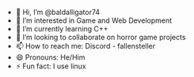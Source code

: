 - 👋 Hi, I’m @baldalligator74
- 👀 I’m interested in Game and Web Development
- 🌱 I’m currently learning C++
- 💞️ I’m looking to collaborate on horror game projects
- 📫 How to reach me: Discord - fallensteller
- 😄 Pronouns: He/Him
- ⚡ Fun fact: I use linux

<!---
baldalligator74/baldalligator74 is a ✨ special ✨ repository because its `README.md` (this file) appears on your GitHub profile.
You can click the Preview link to take a look at your changes.
--->

